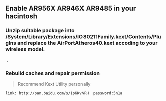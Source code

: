 ## Enable AR956X AR946X AR9485 in your hacintosh
    
### Unzip suitable package into /System/Library/Extensions/IO80211Family.kext/Contents/Pluglns and replace the AirPortAtheros40.kext accoding to your wireless model.
 .
### Rebuild caches and repair permission

> Recommend Kext Utility personally

``` 
link: http://pan.baidu.com/s/1pKKvNRH  password:5n1a
```





